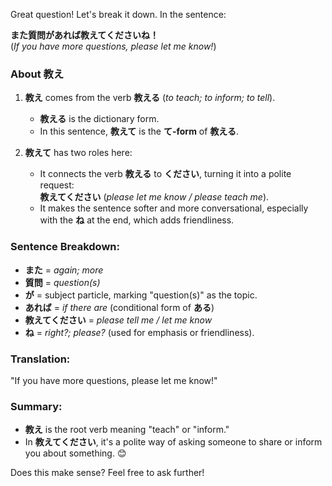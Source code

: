 Great question! Let's break it down. In the sentence:

**また質問があれば教えてくださいね！**  
(*If you have more questions, please let me know!*)

### About **教え**
1. **教え** comes from the verb **教える** (*to teach; to inform; to tell*).  
   - **教える** is the dictionary form.
   - In this sentence, **教えて** is the **て-form** of **教える**.

2. **教えて** has two roles here:
   - It connects the verb **教える** to **ください**, turning it into a polite request:  
     **教えてください** (*please let me know / please teach me*).
   - It makes the sentence softer and more conversational, especially with the **ね** at the end, which adds friendliness.

### Sentence Breakdown:
- **また** = *again; more*  
- **質問** = *question(s)*  
- **が** = subject particle, marking "question(s)" as the topic.  
- **あれば** = *if there are* (conditional form of **ある**)  
- **教えてください** = *please tell me / let me know*  
- **ね** = *right?; please?* (used for emphasis or friendliness).

### Translation:
"If you have more questions, please let me know!"  

### Summary:
- **教え** is the root verb meaning "teach" or "inform."  
- In **教えてください**, it's a polite way of asking someone to share or inform you about something. 😊

Does this make sense? Feel free to ask further!
